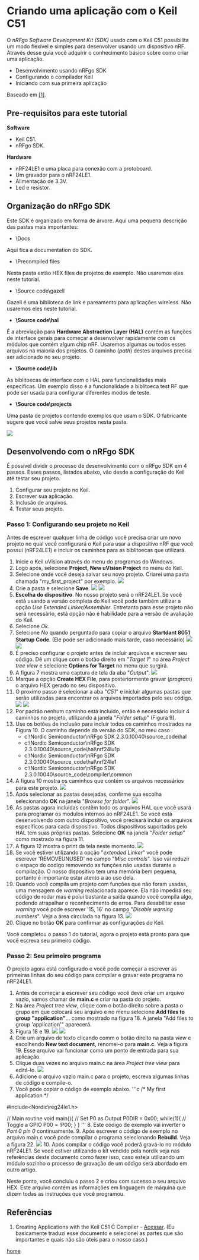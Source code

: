# Criando uma aplicação com o Keil C51

O *nRFgo Software Development Kit (SDK)* usado com o Keil C51 possibilita um modo flexível e simples para desenvolver usando um dispositivo nRF. Através desse guia você adquirir o conhecimento básico sobre como criar uma aplicação.

* Desenvolvimento usando nRFgo SDK
* Configurando o compilador Keil
* Iniciando com sua primeira aplicação

Baseado em  [[1]](http://www.nordicsemi.com/eng/nordic/download_resource/10885/7/38349113/1515).

## Pre-requisitos para este tutorial

**Software**
* Keil C51.
* nRFgo SDK.

**Hardware**
* nRF24LE1 e uma placa para conexão com a protoboard.
* Um gravador para o nRF24LE1.
* Alimentação de 3.3V.
* Led e resistor.

## Organização do nRFgo SDK
Este SDK é organizado em forma de árvore. Aqui uma pequena descrição das pastas mais importantes:

* \\Docs

Aqui fica a documentation do SDK.

* \\Precompiled files

Nesta pasta estão HEX files de projetos de exemplo. Não usaremos eles neste tutorial.

* \\Source code\\gazell

Gazell é uma biblioteca de link e pareamento para aplicações wireless. Não usaremos eles neste tutorial.

* **\\Source code\\hal**

É a abreviação para **Hardware Abstraction Layer (HAL)** contém as funções de interface gerais para começar a desenvolver rapidamente com os módulos que contém algum chip nRF. Usaremos algumas ou todos esses arquivos na maioria dos projetos. O caminho (*path*) destes arquivos precisa ser adicionado no seu projeto.

* **\\Source code\\lib**

As biblitoecas de interface com o HAL para funcionalidades mais específicas. Um exemplo disso é a funcionalidade a biblitoeca test RF que pode ser usada para configurar diferentes modos de teste.

* **\\Source code\\projects**

Uma pasta de projetos contendo exemplos que usam o SDK. O fabricante sugere que você salve seus projetos nesta pasta.

![](../img/basico/folders.jpg)

## Desenvolvendo com o nRFgo SDK

É possível dividir o processo de desenvolvimento com o nRFgo SDK em 4 passos. Esses passos, listados abaixo, vão desde a configuração do Keil até testar seu projeto.

1. Configurar seu projeto no Keil.
2. Escrever sua aplicação.
3. Inclusão de arquivos.
4. Testar seus projeto.

### Passo 1: Configurando seu projeto no Keil

Antes de escrever qualquer linha de código você precisa criar um novo projeto no qual você configurará o Keil para usar a dispositivo nRF que você possui (nRF24LE1) e incluir os caminhos para as biblitoecas que utilizará.

1. Inicie o Keil uVision através do menu do programas do Windows.
2. Logo após, selecione **Project, New uVision Project** no menu do Keil.
3. Selecione onde você deseja salvar seu novo projeto. Criarei uma pasta chamada "my_first_project" por exemplo.
![](../img/basico/create_new_project.jpg)
4. Crie a pasta e selecione **Save**.
![](../img/basico/naming_the_project.jpg)
![](../img/basico/selectiong_the_correct_device.jpg)
5. **Escolha do dispositivo**. No nosso projeto será o nRF24LE1. Se você está usando a versão completa do Keil você pode também utilizar a opção *Use Extended Linker/Assembler*. Entretanto para esse projeto não será necessário, está opção não é habilidade para a versão de avaliação do Keil.
6. Selecione *Ok*.
7. Selecione *No* quando perguntado para copiar o arquivo **Startdant 8051 Startup Code**. (Ele pode ser adicionado mais tarde, caso necessário)
![](../img/basico/dialog_box.jpg)
![](../img/basico/main_window.jpg)
8. É preciso configurar o projeto antes de incluir arquivos e escrever seu código. Dê um clique com o botão direito em "*Target 1*" no área *Project tree view* e selecione **Options for Target** no menu que surgirá.
9. A figura 7 mostra uma captura de tela da aba "*Output*".
![](../img/basico/check_create_hex_file.jpg)
10. Marque a opção **Create HEX File**, para posteriormente gravar (*program*) o arquivo HEX gerado no seu dispositivo.
11. O proxímo passo é selecionar a aba "*C51*" e inicluir algumas pastas que serão utilizadas para encontrar os arquivos importados pelo seu código.
![](../img/basico/selecting_to_include_paths.jpg)
![](../img/basico/selecting_folders_to_include.jpg)
12. Por padrão nenhum caminho está incluido, então é necessário incluir 4 caminhos no projeto, utilizando a janela "*Folder setup*" (Figura 9).
13. Use os botões de inclusão para incluir todos os caminhos mostrados na Figura 10.
O caminho depende da versão do SDK, no meu caso :
    * c:\\Nordic Semiconductor\\nRFgo SDK 2.3.0.10040\\source_code\\hal
    * c:\\Nordic Semiconductor\\nRFgo SDK 2.3.0.10040\\source_code\\hal\\nrf24lu1p
    * c:\\Nordic Semiconductor\\nRFgo SDK 2.3.0.10040\\source_code\\hal\\nrf24le1
    * c:\\Nordic Semiconductor\\nRFgo SDK 2.3.0.10040\\source_code\\compiler\\common
14. A figura 10 mostra os caminhos que contém os arquivos necessários para este projeto.
![](../img/basico/figure_10.jpg)
15. Após selecionar as pastas desejadas, confirme sua escolha selecionando **OK** na janela "*Browse for folder*".
![](../img/basico/figure_11.jpg)
16. As pastas agora incluidas contêm todo os arquivos HAL que você usará para programar os modulos internos ao nRF24LE1. Se você está desenvolvendo com outro dispositivo, você precisará incluir os arquivos específicos para cada dispositivo. Todos dispositivos suportados pelo HAL tem suas próprias pastas. Selecione **OK** na janela "*Folder setup*" como mostrado na figura 11.
17. A figura 12 mostra o print da tela neste momento.
![](../img/basico/figure_12.jpg)
18. Se você estiver utilizando a opção "*extended Linker*" você pode escrever 'REMOVEUNUSED' no campo "*Misc controls*". Isso vai reduzir o espaço do codígo  removendo as funções não usadas durante a compilação. O nosso dispositivo tem uma memória bem pequena, portanto é importante estar atento a ao uso dela.
19. Quando você compila um projeto com funções que não foram usadas, uma mensagem de *warning* realacionada aparece. Ela não impedirá seu código de rodar mas é polui bastante a saída quando você compila algo, podendo atrapalhar o reconhecimento de erros. Para desabilitar esse *warning* você pode escrever '15, 16' no campo "*Disable warning numbers*". Veja a área circulada na figura 13.
![](../img/basico/figure_13.jpg)
20. Clique no botão **OK** para confirmar as configurações do Keil.

Você completou o passo 1 do tutorial, agora o projeto está pronto para que você escreva seu primeiro código.

### Passo 2: Seu primeiro programa

O projeto agora está configurado e você pode começar a escrever as primeiras linhas do seu código para compilar e gravar este programa no nRF24LE1.

1. Antes de começar a escrever seu código você deve criar um arquivo vazio, vamos chamar de **main.c** e criar na pasta do projeto.
2. Na área *Project tree view*, clique com o botão direito sobre a pasta o grupo em que colocará seu arquivo e no menu selecione **Add files to group "application"**... como mostrado na figura 18. A janela "Add files to group 'application'" aparecerá.
3. Figura 18 e 19.
![](../img/basico/figure_18.jpg)
![](../img/basico/figure_19.jpg)
4. Crie um arquivo de texto clicando comm o botão direito na pasta *view* e escolhendo **New text document**, renomei-o para **main.c**. Veja a figura 19. Esse arquivo vai funcionar como um ponto de entrada para sua aplicação.
5. Clique duas vezes no arquivo main.c na área *Project tree view* para editá-lo.
![](../img/basico/figure_20.jpg)
6. Adicione o arquivo vazio main.c para o projeto, escreva algumas linhas de código e compile-o.
7. Você pode copiar o código de exemplo abaixo.
'''c
/* My first application */

#include<Nordic\reg24le1.h>

// Main routine
void main(){
    // Set P0 as Output
    P0DIR = 0x00;
    while(1){
        // Toggle a GPIO
        P00 = !P00;
    }
}
'''
8. Este código de exemplo vai inverter o *Port 0 pin 0* continuamente.
9. Após escrever o código de exemplo no arquivo main.c você pode compilar o programa selecionando **Rebuild**. Veja a figura 22.
![](../img/basico/figure_22.jpg)
10. Após compilar o código você poderá gravá-lo no módulo nRF24LE1. Se você estiver utilizando o kit vendido pela nordik veja nas referências deste documento como fazer isso, caso esteja utilizando um módulo sozinho o processo de gravação de um código será abordado em outro artigo.

Neste ponto, você concluiu o passo 2 e criou com sucesso o seu arquivo HEX. Este arquivo contém as informações em linguagem de máquina que dizem todas as instruções que você programou.

## Referências

1. Creating Applications with the Keil C51 C Compiler - [Acessar](http://www.nordicsemi.com/eng/nordic/download_resource/10885/7/38349113/1515). (Eu basicamente traduzi esse documento e selecionei as partes que são importantes e quais não são úteis para o nosso caso.)

[home](./)

